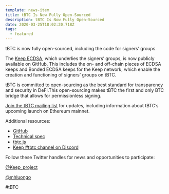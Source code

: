 ```yaml
---
template: news-item
title: tBTC Is Now Fully Open-Sourced
description: tBTC Is Now Fully Open-Sourced
date: 2020-03-25T18:02:20.718Z
tags:
  - featured
---
```

tBTC is now fully open-sourced, including the code for signers’ groups.

The [Keep ECDSA](https://github.com/keep-network/keep-ecdsa), which underlies the signers’ groups, is now publicly available on GitHub. This includes the on- and off-chain pieces of ECDSA keeps and Bonded ECDSA keeps for the Keep network, which enable the creation and functioning of signers’ groups on tBTC.

tBTC is committed to open-sourcing as the best standard for transparency and security in DeFi.This open-sourcing makes tBTC the first and only BTC bridge that allows for permissionless signing.

[Join the tBTC mailing list](https://tbtc.network/#mailing-list) for updates, including information about tBTC’s upcoming launch on Ethereum mainnet.

Additional resources:

* [GitHub](https://github.com/keep-network/tbtc)
* [Technical spec](http://docs.keep.network/tbtc/index.pdf)
* [tbtc.js](https://tbtc.network/news/2020-02-14-announcing-tbtc-js)
* [Keep #tbtc channel on Discord](https://discord.gg/wYezN7v)

Follow these Twitter handles for news and opportunities to participate:

[@Keep_project](https://twitter.com/keep_project)

[@mhluongo](https://twitter.com/mhluongo)

\#tBTC
